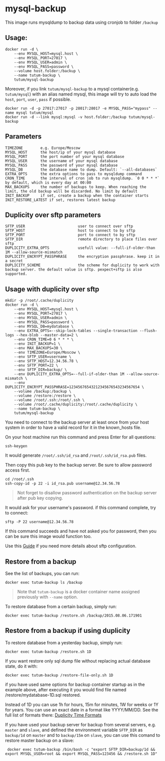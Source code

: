 # mysql-backup

This image runs mysqldump to backup data using cronjob to folder `/backup`

## Usage:

    docker run -d \
        --env MYSQL_HOST=mysql.host \
        --env MYSQL_PORT=27017 \
        --env MYSQL_USER=admin \
        --env MYSQL_PASS=password \
        --volume host.folder:/backup \
        --name tutum-backup \
        tutum/mysql-backup

Moreover, if you link `tutum/mysql-backup` to a mysql container(e.g. `tutum/mysql`) with an alias named mysql, this image will try to auto load the `host`, `port`, `user`, `pass` if possible.

    docker run -d -p 27017:27017 -p 28017:28017 -e MYSQL_PASS="mypass" --name mysql tutum/mysql
    docker run -d --link mysql:mysql -v host.folder:/backup tutum/mysql-backup

## Parameters

    TIMEZONE        e.g. Europe/Moscow
    MYSQL_HOST      the host/ip of your mysql database
    MYSQL_PORT      the port number of your mysql database
    MYSQL_USER      the username of your mysql database
    MYSQL_PASS      the password of your mysql database
    MYSQL_DB        the database name to dump. Default: `--all-databases`
    EXTRA_OPTS      the extra options to pass to mysqldump command
    CRON_TIME       the interval of cron job to run mysqldump. `0 0 * * *` by default, which is every day at 00:00
    MAX_BACKUPS     the number of backups to keep. When reaching the limit, the old backup will be discarded. No limit by default
    INIT_BACKUP     if set, create a backup when the container starts
    INIT_RESTORE_LATEST if set, restores latest backup

## Duplicity over sftp parameters

	SFTP_USER                        user to connect over sftp
	SFTP_HOST                        host to connect to by sftp
	SFTP_PORT                        port to connect to by sftp
	SFTP_DIR                         remote directory to place files over sftp
	DUPLICITY_EXTRA_OPTS             usefull value: --full-if-older-than 1M --allow-source-mismatch
	DUPLICITY_ENCRYPT_PASSPHRASE     the encryption passphrase. keep it in a secret
	DUPLICITY_SCHEME                 the scheme for duplicity to work with backup server. the default value is sftp. pexpect+sftp is also supported.

## Usage with duplicity over sftp

    mkdir -p /root/.cache/duplicity
    docker run -d \
        --env MYSQL_HOST=mysql.host \
        --env MYSQL_PORT=27017 \
        --env MYSQL_USER=admin \
        --env MYSQL_PASS=password \
        --env MYSQL_DB=mydatabase \
        --env EXTRA_OPTS=--skip-lock-tables --single-transaction --flush-logs --hex-blob --master-data=2 \
        --env CRON_TIME=0 6 * * * \
        --env INIT_BACKUP=1 \
        --env MAX_BACKUPS=30 \
        --env TIMEZONE=Europe/Moscow \
        --env SFTP_USER=username \
        --env SFTP_HOST=12.34.56.78 \
        --env SFTP_PORT=22 \
        --env SFTP_DIR=backup/ \
        --env DUPLICITY_EXTRA_OPTS=--full-if-older-than 1M --allow-source-mismatch \
        --env DUPLICITY_ENCRYPT_PASSPHRASE=12345676543212345676543234567654 \
        --volume /backup:/backup \
        --volume /restore:/restore \
        --volume /root/.ssh:/root/.ssh \
        --volume /root/.cache/duplicity:/root/.cache/duplicity \
        --name tutum-backup \
        tutum/mysql-backup

You need to connect to the backup server at least once from your host system in order to have a valid record for it in the known_hosts file.

On your host machine run this command and press Enter for all questions:

    ssh-keygen

It would generate `/root/.ssh/id_rsa` and `/root/.ssh/id_rsa.pub` files.

Then copy this pub key to the backup server. Be sure to allow password access first.

    cd /root/.ssh
    ssh-copy-id -p 22 -i id_rsa.pub username@12.34.56.78

> Not forget to disallow password authentication on the backup server after pub key copying.

It would ask for your username's password. if this command complete, try to connect:

    sftp -P 22 username@12.34.56.78

If this command succeeds and have not asked you for password, then you can be sure this image would function too.

Use this [Guide](www.jscape.com/blog/setting-up-sftp-public-key-authentication-caommand-line) if you need more details about sftp configuration.

## Restore from a backup

See the list of backups, you can run:

    docker exec tutum-backup ls /backup
    
> Note that `tutum-backup` is a docker container name assigned previously with `--name` option.

To restore database from a certain backup, simply run:

    docker exec tutum-backup /restore.sh /backup/2015.08.06.171901

## Restore from a backup if using duplicity

To restore database from a yesterday backup, simply run:

    docker exec tutum-backup /restore.sh 1D

If you want restore only sql dump file without replacing actual database state, do it with:

    docker exec tutum-backup /restore-file-only.sh 1D

if you have used same options for backup container startup as in the example above, 
after executing it you would find file named /restore/mydatabase-1D.sql restored.

Instead of 1D you can use 1h for hours, 15m for minutes, 1W for weeks or 1Y for years.
You can use an exact date in a format like YYYY/MM/DD. See the full list of formats there:
[Duplicity Time Formats](http://duplicity.nongnu.org/duplicity.1.html#sect8)

If you have used your backup server for backup from several servers, e.g. `master` and `slave`, and defined the environment variable `SFTP_DIR` as `backup/1d` on `master` and to `backup/15m` on `slave`, you can use this comand to restore master backup on a slave:

     docker exec tutum-backup /bin/bash -c "export SFTP_DIR=backup/1d && export MYSQL_USER=root && export MYSQL_PASS=123456 && /restore.sh 1D"
